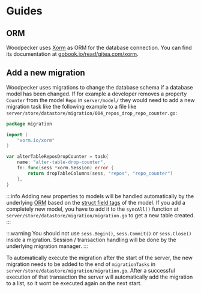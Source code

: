 # Guides

## ORM

Woodpecker uses [Xorm](https://xorm.io/) as ORM for the database connection.
You can find its documentation at [gobook.io/read/gitea.com/xorm](https://gobook.io/read/gitea.com/xorm/manual-en-US/).

## Add a new migration

Woodpecker uses migrations to change the database schema if a database model has been changed. If for example a developer removes a property `Counter` from the model `Repo` in `server/model/` they would need to add a new migration task like the following  example to a file like `server/store/datastore/migration/004_repos_drop_repo_counter.go`:

```go
package migration

import (
	"xorm.io/xorm"
)

var alterTableReposDropCounter = task{
	name: "alter-table-drop-counter",
	fn: func(sess *xorm.Session) error {
		return dropTableColumns(sess, "repos", "repo_counter")
	},
}
```

:::info
Adding new properties to models will be handled automatically by the underlying [ORM](#orm) based on the [struct field tags](https://stackoverflow.com/questions/10858787/what-are-the-uses-for-tags-in-go) of the model. If you add a completely new model, you have to add it to the `syncAll()` function at `server/store/datastore/migration/migration.go` to get a new table created.
:::

:::warning
You should not use `sess.Begin()`, `sess.Commit()` or `sess.Close()` inside a migration. Session / transaction handling will be done by the underlying migration manager.
:::

To automatically execute the migration after the start of the server, the new migration needs to be added to the end of `migrationTasks` in `server/store/datastore/migration/migration.go`. After a successful execution of that transaction the server will automatically add the migration to a list, so it wont be executed again on the next start.

